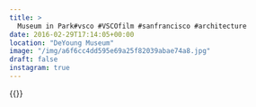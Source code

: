 ```yaml
---
title: >
  Museum in Park#vsco #VSCOfilm #sanfrancisco #architecture
date: 2016-02-29T17:14:05+00:00
location: "DeYoung Museum"
image: "/img/a6f6cc4dd595e69a25f82039abae74a8.jpg"
draft: false
instagram: true
---
```


{{<photo src="/img/a6f6cc4dd595e69a25f82039abae74a8.jpg">}}
